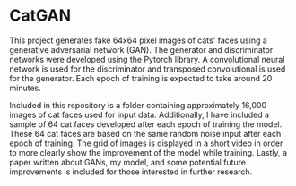 # CatGAN
This project generates fake 64x64 pixel images of cats' faces using a generative adversarial network (GAN). The generator and discriminator networks were developed using the Pytorch library. A convolutional neural network is used for the discriminator and transposed convolutional is used for the generator. Each epoch of training is expected to take around 20 minutes.

Included in this repository is a folder containing approximately 16,000 images of cat faces used for input data. Additionally, I have included a sample of 64 cat faces developed after each epoch of training the model. These 64 cat faces are based on the same random noise input after each epoch of training. The grid of images is displayed in a short video in order to more clearly show the improvement of the model while training. Lastly, a paper written about GANs, my model, and some potential future improvements is included for those interested in further research.
